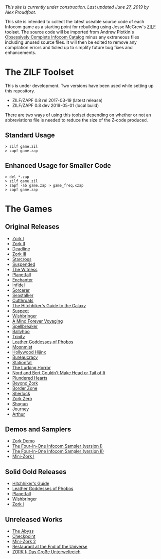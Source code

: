 *This site is currently under construction. Last updated June 27, 2019 by Alex Proudfoot.*

This site is intended to collect the latest useable source code of each Infocom game as a starting point for rebuilding using Jesse McGrew's [ZILF](https://bitbucket.org/jmcgrew/zilf/wiki/Home) toolset. The source code will be imported from Andrew Plotkin's [Obsessively Complete Infocom Catalog](https://eblong.com/infocom/) minus any extraneous files including unused source files. It will then be edited to remove any compilation errors and tidied up to simplify future bug fixes and enhancements.

# The ZILF Toolset

This is under development. Two versions have been used while setting up this repository.

* ZILF/ZAPF 0.8 rel 2017-03-19 (latest release)
* ZILF/ZAPF 0.8 dev 2019-05-01 (local build)

There are two ways of using this toolset depending on whether or not an abbreviations file is needed to reduce the size of the Z-code produced.

## Standard Usage
~~~~
> zilf game.zil
> zapf game.zap
~~~~
## Enhanced Usage for Smaller Code
~~~~
> del *.zap
> zilf game.zil
> zapf -ab game.zap > game_freq.xzap
> zapf game.zap
~~~~

# The Games

## Original Releases

* [Zork I](https://the-infocom-files.github.io/zork1/)
* [Zork II]()
* [Deadline]()
* [Zork III]()
* [Starcross]()
* [Suspended]()
* [The Witness]()
* [Planetfall]()
* [Enchanter]()
* [Infidel]()
* [Sorcerer]()
* [Seastalker]()
* [Cutthroats]()
* [The Hitchhiker's Guide to the Galaxy]()
* [Suspect]()
* [Wishbringer]()
* [A Mind Forever Voyaging]()
* [Spellbreaker]()
* [Ballyhoo]()
* [Trinity]()
* [Leather Goddesses of Phobos]()
* [Moonmist]()
* [Hollywood Hijinx]()
* [Bureaucracy]()
* [Stationfall]()
* [The Lurking Horror]()
* [Nord and Bert Couldn't Make Head or Tail of It]()
* [Plundered Hearts]()
* [Beyond Zork]()
* [Border Zone]()
* [Sherlock]()
* [Zork Zero]()
* [Shogun]()
* [Journey]()
* [Arthur]()

## Demos and Samplers

* [Zork Demo]()
* [The Four-In-One Infocom Sampler (version I)]()
* [The Four-In-One Infocom Sampler (version II)]()
* [Mini-Zork I]()

## Solid Gold Releases

* [Hitchhiker's Guide]()
* [Leather Goddesses of Phobos]()
* [Planetfall]()
* [Wishbringer]()
* [Zork I]()

## Unreleased Works

* [The Abyss]()
* [Checkpoint]()
* [Mini-Zork 2]()
* [Restaurant at the End of the Universe]()
* [ZORK I: Das Große Unterweltreich]()
